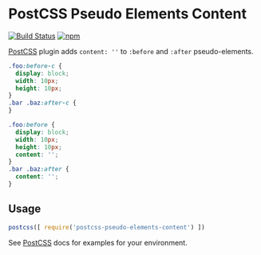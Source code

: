 # PostCSS Pseudo Elements Content

[![Build Status][ci-img]][ci] [![npm](https://img.shields.io/npm/v/postcss-pseudo-elements-content.svg?color=%2356C838)](https://www.npmjs.com/package/postcss-pseudo-elements-content)

[PostCSS] plugin adds `content: ''` to `:before` and `:after` pseudo-elements.

[PostCSS]: https://github.com/postcss/postcss
[ci-img]:  https://travis-ci.org/omgovich/postcss-pseudo-elements-content.svg
[ci]:      https://travis-ci.org/omgovich/postcss-pseudo-elements-content

```css
.foo:before-c {
  display: block;
  width: 10px;
  height: 10px;
}
.bar .baz:after-c {
}
```

```css
.foo:before {
  display: block;
  width: 10px;
  height: 10px;
  content: '';
}
.bar .baz:after {
  content: '';
}
```

## Usage

```js
postcss([ require('postcss-pseudo-elements-content') ])
```

See [PostCSS] docs for examples for your environment.
